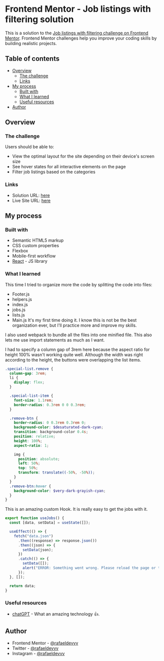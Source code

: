 # Frontend Mentor - Job listings with filtering solution

This is a solution to the [Job listings with filtering challenge on Frontend Mentor](https://www.frontendmentor.io/challenges/job-listings-with-filtering-ivstIPCt). Frontend Mentor challenges help you improve your coding skills by building realistic projects.

## Table of contents

- [Overview](#overview)
  - [The challenge](#the-challenge)
  - [Links](#links)
- [My process](#my-process)
  - [Built with](#built-with)
  - [What I learned](#what-i-learned)
  - [Useful resources](#useful-resources)
- [Author](#author)

## Overview

### The challenge

Users should be able to:

- View the optimal layout for the site depending on their device's screen size
- See hover states for all interactive elements on the page
- Filter job listings based on the categories

### Links

- Solution URL: [here](https://github.com/rafaeldevvv/job-listings-challenge)
- Live Site URL: [here](https://rafaeldevvv.github.io/job-listings-challenge/)

## My process

### Built with

- Semantic HTML5 markup
- CSS custom properties
- Flexbox
- Mobile-first workflow
- [React](https://reactjs.org/) - JS library

### What I learned

This time I tried to organize more the code by splitting the code into files:

- Footer.js
- helpers.js
- index.js
- jobs.js
- lists.js
- Main.js
  It's my first time doing it. I know this is not be the best organization ever, but I'll practice more and improve my skills.

I also used webpack to bundle all the files into one minified file. This also lets me use import statements as much as I want.

I had to specify a column gap of 3rem here because the aspect ratio for height 100% wasn't working quite well. Although the width was right according to the height, the buttons were overlapping the list items.

```scss
.special-list.remove {
  column-gap: 3rem;
  li {
    display: flex;
  }

  .special-list-item {
    font-size: 1.1rem;
    border-radius: 0.3rem 0 0 0.3rem;
  }

  .remove-btn {
    border-radius: 0 0.3rem 0.3rem 0;
    background-color: $desaturated-dark-cyan;
    transition: background-color 0.4s;
    position: relative;
    height: 100%;
    aspect-ratio: 1;

    img {
      position: absolute;
      left: 50%;
      top: 50%;
      transform: translate((-50%, -50%));
    }
  }
  .remove-btn:hover {
    background-color: $very-dark-grayish-cyan;
  }
}
```

This is an amazing custom Hook. It is really easy to get the jobs with it.
```js
export function useJobs() {
  const [data, setData] = useState([]);

  useEffect(() => {
    fetch("data.json")
      .then((response) => response.json())
      .then((json) => {
        setData(json);
      })
      .catch(() => {
        setData([]);
        alert("ERROR: Something went wrong. Please reload the page or try again later.");
      });
  }, []);

  return data;
}
```

### Useful resources

- [chatGPT](https://chat.openai.com/chat) - What an amazing technology 👍.

## Author

- Frontend Mentor - [@rafaeldevvv](https://www.frontendmentor.io/profile/rafaeldevvv)
- Twitter - [@rafaeldevvv](https://www.twitter.com/rafaeldevvv)
- Instagram - [@rafaeldevvv](https://www.instagram.com/rafaeldevvv)
